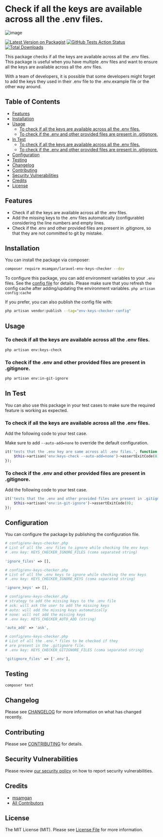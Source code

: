 # Check if all the keys are available across all the .env files.

![image](https://github.com/user-attachments/assets/8f80ef4a-a777-46ed-bc49-e70e3c1bec60)


[![Latest Version on Packagist](https://img.shields.io/packagist/v/msamgan/laravel-env-keys-checker.svg?style=flat-square)](https://packagist.org/packages/msamgan/laravel-env-keys-checker)
[![GitHub Tests Action Status](https://img.shields.io/github/actions/workflow/status/msamgan/laravel-env-keys-checker/run-tests.yml?branch=main&label=tests&style=flat-square)](https://github.com/msamgan/laravel-env-keys-checker/actions?query=workflow%3Arun-tests+branch%3Amain)
[![Total Downloads](https://img.shields.io/packagist/dt/msamgan/laravel-env-keys-checker.svg?style=flat-square)](https://packagist.org/packages/msamgan/laravel-env-keys-checker)

This package checks if all the keys are available across all the .env files. This package is useful when you have multiple .env files and want to ensure all the keys are available across all the .env files.

With a team of developers, it is possible that some developers might forget to add the keys they used in their .env file
to the .env.example file or the other way around.

## Table of Contents

- [Features](#features)
- [Installation](#installation)
- [Usage](#usage)
    - [To check if all the keys are available across all the .env files.](#to-check-if-all-the-keys-are-available-across-all-the-env-files)
    - [To check if the .env and other provided files are present in .gitignore.](#to-check-if-the-env-and-other-provided-files-are-present-in-gitignore)
- [In Test](#in-test)
    - [To check if all the keys are available across all the .env files.](#to-check-if-all-the-keys-are-available-across-all-the-env-files-1)
    - [To check if the .env and other provided files are present in .gitignore.](#to-check-if-the-env-and-other-provided-files-are-present-in-gitignore-1)
- [Configuration](#configuration)
- [Testing](#testing)
- [Changelog](#changelog)
- [Contributing](#contributing)
- [Security Vulnerabilities](#security-vulnerabilities)
- [Credits](#credits)
- [License](#license)

## Features

- Check if all the keys are available across all the .env files.
- Add the missing keys to the .env files automatically (configurable) considering the line numbers and empty lines.
- Check if the .env and other provided files are present in .gitignore, so that they are not committed to git by
  mistake.

## Installation

You can install the package via composer:

```bash
composer require msamgan/laravel-env-keys-checker --dev
```

To configure this package, you can add environment variables to your `.env` files. See
the [config file](config/env-keys-checker.php) for details. Please make sure that you refresh the config cache after
adding/updating the environment variables. ``php artisan config:cache``

If you prefer, you can also publish the config file with:

```bash
php artisan vendor:publish --tag="env-keys-checker-config"
```

## Usage

### To check if all the keys are available across all the .env files.

```bash
php artisan env:keys-check
```

### To check if the .env and other provided files are present in .gitignore.

```bash
php artisan env:in-git-ignore
```

## In Test

You can also use this package in your test cases to make sure the required feature is working as expected.

### To check if all the keys are available across all the .env files.

Add the following code to your test case.

Make sure to add ``--auto-add=none`` to override the default configuration.

```php
it('tests that the .env key are same across all .env files.', function () {
    $this->artisan('env:keys-check --auto-add=none')->assertExitCode(0);
});
```

### To check if the .env and other provided files are present in .gitignore.

Add the following code to your test case.

```php
it('tests that the .env and other provided files are present in .gitignore.', function () {
    $this->artisan('env:in-git-ignore')->assertExitCode(0);
});
```

## Configuration

You can configure the package by publishing the configuration file.

```php
# config/env-keys-checker.php
# List of all the .env files to ignore while checking the env keys
# .env key: KEYS_CHECKER_IGNORE_FILES (coma separated string)
 
'ignore_files' => [],
```

```php
# config/env-keys-checker.php
# List of all the .env keys to ignore while checking the env keys
# .env key: KEYS_CHECKER_IGNORE_KEYS (coma separated string)

'ignore_keys' => [],
```

```php
# config/env-keys-checker.php  
# strategy to add the missing keys to the .env file
# ask: will ask the user to add the missing keys
# auto: will add the missing keys automatically
# none: will not add the missing keys
# .env key: KEYS_CHECKER_AUTO_ADD (string)

'auto_add' => 'ask',
```

```php
# config/env-keys-checker.php
# List of all the .env.* files to be checked if they
# are present in the .gitignore file.
# .env key: KEYS_CHECKER_GITIGNORE_FILES (coma separated string)

'gitignore_files' => ['.env'],
```

## Testing

```bash
composer test
```

## Changelog

Please see [CHANGELOG](CHANGELOG.md) for more information on what has changed recently.

## Contributing

Please see [CONTRIBUTING](CONTRIBUTING.md) for details.

## Security Vulnerabilities

Please review [our security policy](../../security/policy) on how to report security vulnerabilities.

## Credits

- [msamgan](https://github.com/msamgan)
- [All Contributors](../../contributors)

## License

The MIT License (MIT). Please see [License File](LICENSE.md) for more information.
